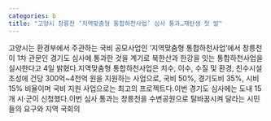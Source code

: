 ```yaml
---
categories: b
title: "고양시 창릉천 ‘지역맞춤형 통합하천사업’ 심사 통과…재탄생 첫 발"
---
```

고양시는 환경부에서 주관하는 국비 공모사업인 ‘지역맞춤형 통합하천사업’에서 창릉천이 1차 관문인 경기도 심사에 통과한 것을 계기로 북한산과 한강을 잇는 통합하천사업을 실시한다고 4일 밝혔다.지역맞춤형 통합하천사업은 치수, 이수, 수질 및 환경, 친수시설 조성에 건당 300억~4천억 원을 지원하는 사업으로, 국비 50%, 경기도비 35%, 시비 15% 비율이며 국비 지원 사업으로는 최고의 프로젝트다.이번 경기도 심사에는 도내 15개 시·군이 신청했다.이번 심사 통과는 창릉천을 수변공원으로 탈바꿈시켜 달라는 시민들의 요구와 지역 국회의